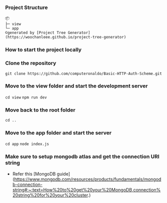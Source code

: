 ### Project Structure
```
📦 
├─ view
└─ app
©generated by [Project Tree Generator](https://woochanleee.github.io/project-tree-generator)
```

### How to start the project locally
### Clone the repository
```git clone https://github.com/computeronaldo/Basic-HTTP-Auth-Scheme.git```

### Move to the view folder and start the development server
```cd view```
```npm run dev```

### Move back to the root folder
```cd ..```

### Move to the app folder and start the server
```cd app```
```node index.js```

### Make sure to setup mongodb atlas and get the connection URI string
- Refer this [MongoDB guide] (https://www.mongodb.com/resources/products/fundamentals/mongodb-connection-string#:~:text=How%20to%20get%20your%20MongoDB,connection%20string%20for%20your%20cluster.)
